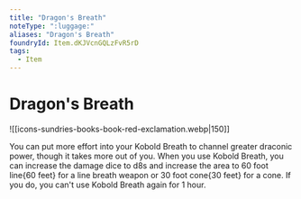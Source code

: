 ```yaml
---
title: "Dragon's Breath"
noteType: ":luggage:"
aliases: "Dragon's Breath"
foundryId: Item.dKJVcnGQLzFvR5rD
tags:
  - Item
---
```


# Dragon's Breath
![[icons-sundries-books-book-red-exclamation.webp|150]]

You can put more effort into your Kobold Breath to channel greater draconic power, though it takes more out of you. When you use Kobold Breath, you can increase the damage dice to d8s and increase the area to 60 foot line{60 feet} for a line breath weapon or 30 foot cone{30 feet} for a cone. If you do, you can't use Kobold Breath again for 1 hour.
